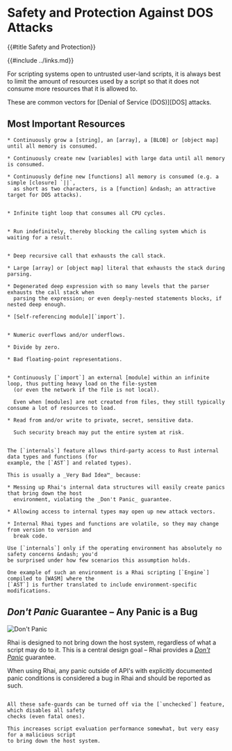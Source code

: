 Safety and Protection Against DOS Attacks
=========================================

{{#title Safety and Protection}}

{{#include ../links.md}}

For scripting systems open to untrusted user-land scripts, it is always best to limit the amount of
resources used by a script so that it does not consume more resources that it is allowed to.

These are common vectors for [Denial of Service (DOS)][DOS] attacks.


Most Important Resources
------------------------

```admonish bug "Memory"
* Continuously grow a [string], an [array], a [BLOB] or [object map] until all memory is consumed.

* Continuously create new [variables] with large data until all memory is consumed.

* Continuously define new [functions] all memory is consumed (e.g. a simple [closure] `||`,
  as short as two characters, is a [function] &ndash; an attractive target for DOS attacks).
```

```admonish bug "CPU"

* Infinite tight loop that consumes all CPU cycles.
```

```admonish bug "Time"

* Run indefinitely, thereby blocking the calling system which is waiting for a result.
```

```admonish bug "Stack"

* Deep recursive call that exhausts the call stack.

* Large [array] or [object map] literal that exhausts the stack during parsing.

* Degenerated deep expression with so many levels that the parser exhausts the call stack when
  parsing the expression; or even deeply-nested statements blocks, if nested deep enough.

* [Self-referencing module][`import`].
```

```admonish bug "Overflows or Underflows"

* Numeric overflows and/or underflows.

* Divide by zero.

* Bad floating-point representations.
```

```admonish bug "Files"

* Continuously [`import`] an external [module] within an infinite loop, thus putting heavy load on the file-system
  (or even the network if the file is not local).

  Even when [modules] are not created from files, they still typically consume a lot of resources to load.
```

```admonish bug "Private data"
* Read from and/or write to private, secret, sensitive data.

  Such security breach may put the entire system at risk.
```

~~~admonish bug "The [`internals`] feature"

The [`internals`] feature allows third-party access to Rust internal data types and functions (for
example, the [`AST`] and related types).

This is usually a _Very Bad Idea™_ because:

* Messing up Rhai's internal data structures will easily create panics that bring down the host
  environment, violating the _Don't Panic_ guarantee.

* Allowing access to internal types may open up new attack vectors.

* Internal Rhai types and functions are volatile, so they may change from version to version and
  break code.

Use [`internals`] only if the operating environment has absolutely no safety concerns &ndash; you'd
be surprised under how few scenarios this assumption holds.

One example of such an environment is a Rhai scripting [`Engine`] compiled to [WASM] where the
[`AST`] is further translated to include environment-specific modifications.
~~~


_Don't Panic_ Guarantee &ndash; Any Panic is a Bug
--------------------------------------------------

![Don't
Panic](https://upload.wikimedia.org/wikipedia/commons/thumb/6/6b/Don%27t_Panic.svg/320px-Don%27t_Panic.svg.png)

Rhai is designed to not bring down the host system, regardless of what a script may do to it. This
is a central design goal &ndash; Rhai provides a [_Don't
Panic_](https://en.wikipedia.org/wiki/Phrases_from_The_Hitchhiker%27s_Guide_to_the_Galaxy#Don't_Panic)
guarantee.

When using Rhai, any panic outside of API's with explicitly documented panic conditions is
considered a bug in Rhai and should be reported as such.

```admonish tip.small "OK, panic anyway"

All these safe-guards can be turned off via the [`unchecked`] feature, which disables all safety
checks (even fatal ones).

This increases script evaluation performance somewhat, but very easy for a malicious script
to bring down the host system.
```
